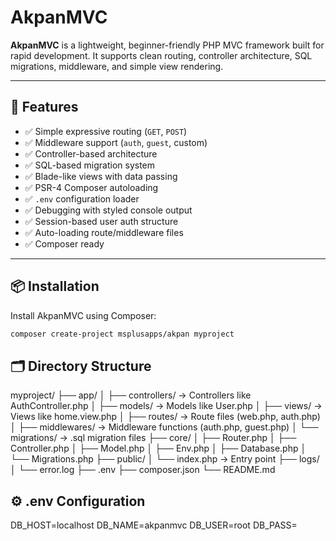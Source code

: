 # AkpanMVC

**AkpanMVC** is a lightweight, beginner-friendly PHP MVC framework built for rapid development. It supports clean routing, controller architecture, SQL migrations, middleware, and simple view rendering.

---

## 🚀 Features

- ✅ Simple expressive routing (`GET`, `POST`)
- ✅ Middleware support (`auth`, `guest`, custom)
- ✅ Controller-based architecture
- ✅ SQL-based migration system
- ✅ Blade-like views with data passing
- ✅ PSR-4 Composer autoloading
- ✅ `.env` configuration loader
- ✅ Debugging with styled console output
- ✅ Session-based user auth structure
- ✅ Auto-loading route/middleware files
- ✅ Composer ready

---

## 📦 Installation

Install AkpanMVC using Composer:

```bash
composer create-project msplusapps/akpan myproject
```

## 🗂 Directory Structure
myproject/
├── app/
│   ├── controllers/         → Controllers like AuthController.php
│   ├── models/              → Models like User.php
│   ├── views/               → Views like home.view.php
│   ├── routes/              → Route files (web.php, auth.php)
│   ├── middlewares/         → Middleware functions (auth.php, guest.php)
│   └── migrations/          → .sql migration files
├── core/
│   ├── Router.php
│   ├── Controller.php
│   ├── Model.php
│   ├── Env.php
│   ├── Database.php
│   └── Migrations.php
├── public/
│   └── index.php            → Entry point
├── logs/
│   └── error.log
├── .env
├── composer.json
└── README.md

## ⚙️ .env Configuration

DB_HOST=localhost
DB_NAME=akpanmvc
DB_USER=root
DB_PASS=
